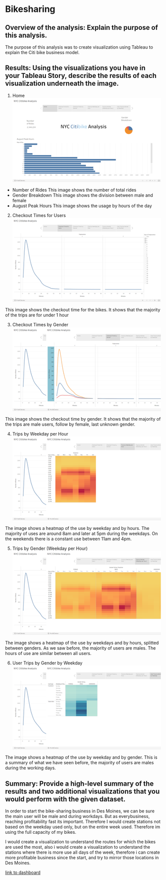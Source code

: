 # Bikesharing

## Overview of the analysis: Explain the purpose of this analysis.
The purpose of this analysis was to create visualization using Tableau to explain the Citi bike business model.

## Results: Using the visualizations you have in your Tableau Story, describe the results of each visualization underneath the image.

1. Home
![Slide 1](https://github.com/bernardinoe/bikesharing/blob/main/images/slide1.png)

- Number of Rides
This image shows the number of total rides
- Gender Breakdown
This image shows the division between male and female
- August Peak Hours
This image shows the usage by hours of the day

2. Checkout Times for Users
![Slide 2](https://github.com/bernardinoe/bikesharing/blob/main/images/slide2.png)

This image shows the checkout time for the bikes. It shows that the majority of the trips are for under 1 hour

3. Checkout Times by Gender
![Slide 3](https://github.com/bernardinoe/bikesharing/blob/main/images/slide3.png)

This image shows the checkout time by gender. It shows that the majority of the trips are male users, follow by female, last unknown gender.

4. Trips by Weekday per Hour 
![Slide 4](https://github.com/bernardinoe/bikesharing/blob/main/images/slide4.png)

The image shows a heatmap of the use by weekday and by hours. The majority of uses are around 8am and later at 5pm during the weekdays. On the weekends there is a constant use between 11am and 4pm.

5. Trips by Gender (Weekday per Hour)
![Slide 5](https://github.com/bernardinoe/bikesharing/blob/main/images/slide5.png)

The image shows a heatmap of the use by weekdays and by hours, splitted between genders. As we saw before, the majority of users are males. The hours of use are similar between all users.

6. User Trips by Gender by Weekday
![Slide 6](https://github.com/bernardinoe/bikesharing/blob/main/images/slide6.png)

The image shows a heatmap of the use by weekday and by gender. This is a summary of what we have seen before, the majority of users are males during the working days.
 

## Summary: Provide a high-level summary of the results and two additional visualizations that you would perform with the given dataset.

In order to start the bike-sharing business in Des Moines, we can be sure the main user will be male and during workdays. But as everybusiness, reaching profitability fast its important. Therefore I would create stations not based on the weekday used only, but on the entire week used. Therefore im using the full capacity of my bikes.

I would create a visualization to understand the routes for which the bikes are used the most, also i would create a visualization to understand the stations where there is more use all days of the week, therefore i can create  more profitable business since the start, and try to mirror those locations in Des Moines.


[link to dashboard](https://public.tableau.com/views/NYCCitibikeAnalysis_16729766104530/NYCCitibikeAnalysis?:language=en-US&:display_count=n&:origin=viz_share_link)

